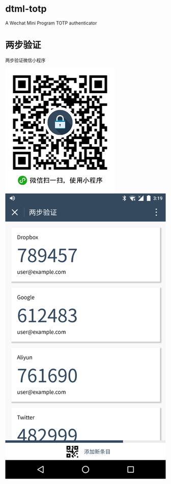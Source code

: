 # dtml-totp
A Wechat Mini Program TOTP authenticator

# 两步验证
两步验证微信小程序


![](qrcode.jpg)
</br>
![](screenshot.png)